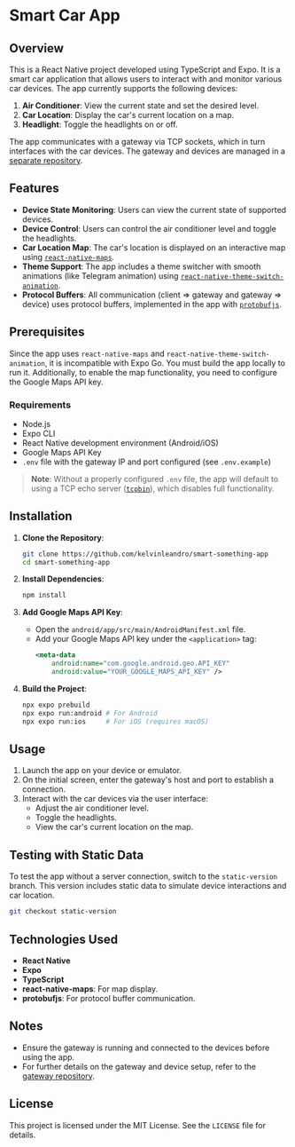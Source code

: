 # Smart Car App

## Overview
This is a React Native project developed using TypeScript and Expo. It is a smart car application that allows users to interact with and monitor various car devices. The app currently supports the following devices:

1. **Air Conditioner**: View the current state and set the desired level.
2. **Car Location**: Display the car's current location on a map.
3. **Headlight**: Toggle the headlights on or off.

The app communicates with a gateway via TCP sockets, which in turn interfaces with the car devices. The gateway and devices are managed in a [separate repository](https://github.com/MateusSantos14/TrabalhoSistemasDistribuidos).

## Features
- **Device State Monitoring**: Users can view the current state of supported devices.
- **Device Control**: Users can control the air conditioner level and toggle the headlights.
- **Car Location Map**: The car's location is displayed on an interactive map using [`react-native-maps`](https://github.com/react-native-maps/react-native-maps).
- **Theme Support**: The app includes a theme switcher with smooth animations (like Telegram animation) using [`react-native-theme-switch-animation`](https://github.com/WadhahEssam/react-native-theme-switch-animation).
- **Protocol Buffers**: All communication (client ⇒ gateway and gateway ⇒ device) uses protocol buffers, implemented in the app with [`protobufjs`](https://github.com/protobufjs/protobuf.js).

## Prerequisites

Since the app uses `react-native-maps` and `react-native-theme-switch-animation`, it is incompatible with Expo Go. You must build the app locally to run it. Additionally, to enable the map functionality, you need to configure the Google Maps API key.

### Requirements
- Node.js
- Expo CLI
- React Native development environment (Android/iOS)
- Google Maps API Key
- `.env` file with the gateway IP and port configured (see `.env.example`)

> **Note**: Without a properly configured `.env` file, the app will default to using a TCP echo server ([`tcpbin`](https://tcpbin.com/)), which disables full functionality.

## Installation
1. **Clone the Repository**:
   ```bash
   git clone https://github.com/kelvinleandro/smart-something-app
   cd smart-something-app
   ```

2. **Install Dependencies**:
   ```bash
   npm install
   ```

3. **Add Google Maps API Key**:
   - Open the `android/app/src/main/AndroidManifest.xml` file.
   - Add your Google Maps API key under the `<application>` tag:
     ```xml
     <meta-data
         android:name="com.google.android.geo.API_KEY"
         android:value="YOUR_GOOGLE_MAPS_API_KEY" />
     ```

4. **Build the Project**:
   ```bash
   npx expo prebuild
   npx expo run:android # For Android
   npx expo run:ios     # For iOS (requires macOS)
   ```

## Usage
1. Launch the app on your device or emulator.
2. On the initial screen, enter the gateway's host and port to establish a connection.
3. Interact with the car devices via the user interface:
   - Adjust the air conditioner level.
   - Toggle the headlights.
   - View the car's current location on the map.

## Testing with Static Data

To test the app without a server connection, switch to the `static-version` branch. This version includes static data to simulate device interactions and car location.

```bash
git checkout static-version
```

## Technologies Used
- **React Native**
- **Expo**
- **TypeScript**
- **react-native-maps**: For map display.
- **protobufjs**: For protocol buffer communication.

## Notes
- Ensure the gateway is running and connected to the devices before using the app.
- For further details on the gateway and device setup, refer to the [gateway repository](https://github.com/MateusSantos14/TrabalhoSistemasDistribuidos).

## License
This project is licensed under the MIT License. See the `LICENSE` file for details.
